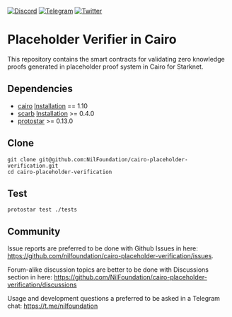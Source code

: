 [![Discord](https://img.shields.io/discord/969303013749579846.svg?logo=discord&style=flat-square)](https://discord.gg/KmTAEjbmM3)
[![Telegram](https://img.shields.io/badge/Telegram-2CA5E0?style=flat-square&logo=telegram&logoColor=dark)](https://t.me/nilfoundation)
[![Twitter](https://img.shields.io/twitter/follow/nil_foundation)](https://twitter.com/nil_foundation)


# Placeholder Verifier in Cairo

This repository contains the smart contracts for validating zero knowledge proofs 
generated in placeholder proof system in Cairo for Starknet.

## Dependencies

- [cairo](https://github.com/starkware-libs/cairo) [Installation](https://cairo-book.github.io/ch01-01-installation.html#install) == 1.10 
- [scarb](https://docs.swmansion.com/scarb/download) [Installation](https://docs.swmansion.com/protostar/docs/cairo-1/installation) >= 0.4.0
- [protostar](https://docs.swmansion.com/protostar/) >= 0.13.0


## Clone
```
git clone git@github.com:NilFoundation/cairo-placeholder-verification.git
cd cairo-placeholder-verification
```

## Test
```
protostar test ./tests
```


## Community

Issue reports are preferred to be done with Github Issues in here: https://github.com/nilfoundation/cairo-placeholder-verification/issues.

Forum-alike discussion topics are better to be done with Discussions section in here: https://github.com/NilFoundation/cairo-placeholder-verification/discussions

Usage and development questions a preferred to be asked in a Telegram chat: https://t.me/nilfoundation
